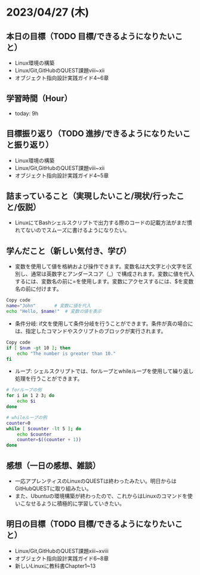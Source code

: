 # 2023/04/27 (木)

## 本日の目標（TODO 目標/できるようになりたいこと）
- Linux環境の構築
- Linux/Git,GitHubのQUEST課題ⅷ~ⅻ
- オブジェクト指向設計実践ガイド4~6章

## 学習時間（Hour）

- today: 9h

## 目標振り返り（TODO 進捗/できるようになりたいこと振り返り）

- Linux環境の構築
- Linux/Git,GitHubのQUEST課題ⅷ~ⅻ
- オブジェクト指向設計実践ガイド4~5章

## 詰まっていること（実現したいこと/現状/行ったこと/仮説）

- LinuxにてBashシェルスクリプトで出力する際のコードの記載方法がまだ慣れてないのでスムーズに書けるようになりたい。

## 学んだこと（新しい気付き、学び）
- 変数を使用して値を格納および操作できます。変数名は大文字と小文字を区別し、通常は英数字とアンダースコア（_）で構成されます。変数に値を代入するには、変数名の前に=を使用します。変数にアクセスするには、$を変数名の前に付けます。
```bash
Copy code
name="John"       # 変数に値を代入
echo "Hello, $name!"  # 変数の値を表示
```

- 条件分岐:
if文を使用して条件分岐を行うことができます。条件が真の場合には、指定したコマンドやスクリプトのブロックが実行されます。
```bash
Copy code
if [ $num -gt 10 ]; then
    echo "The number is greater than 10."
fi
```
- ループ:
シェルスクリプトでは、forループとwhileループを使用して繰り返し処理を行うことができます。
```bash
# forループの例
for i in 1 2 3; do
    echo $i
done

# whileループの例
counter=0
while [ $counter -lt 5 ]; do
    echo $counter
    counter=$((counter + 1))
done
```
## 感想（一日の感想、雑談）

- 一応アプレンティスのLinuxのQUESTは終わったみたい。明日からはGitHubQUESTに取り組みたい。
- また、Ubuntuの環境構築が終わったので、これからはLinuxのコマンドを使いこなせるように積極的に学習していきたい。

## 明日の目標（TODO 目標/できるようになりたいこと）
- Linux/Git,GitHubのQUEST課題xiii~xviii
- オブジェクト指向設計実践ガイド6~8章
- 新しいLinuxに教科書Chapter1~13
